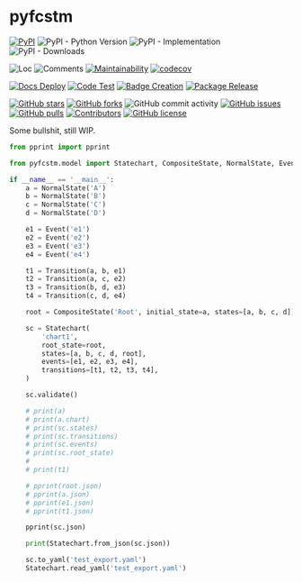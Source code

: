 # pyfcstm

[![PyPI](https://img.shields.io/pypi/v/pyfcstm)](https://pypi.org/project/pyfcstm/)
![PyPI - Python Version](https://img.shields.io/pypi/pyversions/pyfcstm)
![PyPI - Implementation](https://img.shields.io/pypi/implementation/pyfcstm)
![PyPI - Downloads](https://img.shields.io/pypi/dm/pyfcstm)

![Loc](https://img.shields.io/endpoint?url=https://gist.githubusercontent.com/HansBug/7eb8c32d6549edaa09592ca2a5a47187/raw/loc.json)
![Comments](https://img.shields.io/endpoint?url=https://gist.githubusercontent.com/HansBug/7eb8c32d6549edaa09592ca2a5a47187/raw/comments.json)
[![Maintainability](https://api.codeclimate.com/v1/badges/5b6e14a915b63faeae90/maintainability)](https://codeclimate.com/github/HansBug/pyfcstm/maintainability)
[![codecov](https://codecov.io/gh/hansbug/pyfcstm/branch/main/graph/badge.svg?token=XJVDP4EFAT)](https://codecov.io/gh/hansbug/pyfcstm)

[![Docs Deploy](https://github.com/hansbug/pyfcstm/workflows/Docs%20Deploy/badge.svg)](https://github.com/hansbug/pyfcstm/actions?query=workflow%3A%22Docs+Deploy%22)
[![Code Test](https://github.com/hansbug/pyfcstm/workflows/Code%20Test/badge.svg)](https://github.com/hansbug/pyfcstm/actions?query=workflow%3A%22Code+Test%22)
[![Badge Creation](https://github.com/hansbug/pyfcstm/workflows/Badge%20Creation/badge.svg)](https://github.com/hansbug/pyfcstm/actions?query=workflow%3A%22Badge+Creation%22)
[![Package Release](https://github.com/hansbug/pyfcstm/workflows/Package%20Release/badge.svg)](https://github.com/hansbug/pyfcstm/actions?query=workflow%3A%22Package+Release%22)

[![GitHub stars](https://img.shields.io/github/stars/hansbug/pyfcstm)](https://github.com/hansbug/pyfcstm/stargazers)
[![GitHub forks](https://img.shields.io/github/forks/hansbug/pyfcstm)](https://github.com/hansbug/pyfcstm/network)
![GitHub commit activity](https://img.shields.io/github/commit-activity/m/hansbug/pyfcstm)
[![GitHub issues](https://img.shields.io/github/issues/hansbug/pyfcstm)](https://github.com/hansbug/pyfcstm/issues)
[![GitHub pulls](https://img.shields.io/github/issues-pr/hansbug/pyfcstm)](https://github.com/hansbug/pyfcstm/pulls)
[![Contributors](https://img.shields.io/github/contributors/hansbug/pyfcstm)](https://github.com/hansbug/pyfcstm/graphs/contributors)
[![GitHub license](https://img.shields.io/github/license/hansbug/pyfcstm)](https://github.com/hansbug/pyfcstm/blob/master/LICENSE)

Some bullshit, still WIP.

```python
from pprint import pprint

from pyfcstm.model import Statechart, CompositeState, NormalState, Event, Transition

if __name__ == '__main__':
    a = NormalState('A')
    b = NormalState('B')
    c = NormalState('C')
    d = NormalState('D')

    e1 = Event('e1')
    e2 = Event('e2')
    e3 = Event('e3')
    e4 = Event('e4')

    t1 = Transition(a, b, e1)
    t2 = Transition(a, c, e2)
    t3 = Transition(b, d, e3)
    t4 = Transition(c, d, e4)

    root = CompositeState('Root', initial_state=a, states=[a, b, c, d])

    sc = Statechart(
        'chart1',
        root_state=root,
        states=[a, b, c, d, root],
        events=[e1, e2, e3, e4],
        transitions=[t1, t2, t3, t4],
    )

    sc.validate()

    # print(a)
    # print(a.chart)
    # print(sc.states)
    # print(sc.transitions)
    # print(sc.events)
    # print(sc.root_state)
    #
    # print(t1)

    # pprint(root.json)
    # pprint(a.json)
    # pprint(e1.json)
    # pprint(t1.json)

    pprint(sc.json)

    print(Statechart.from_json(sc.json))

    sc.to_yaml('test_export.yaml')
    Statechart.read_yaml('test_export.yaml')

```